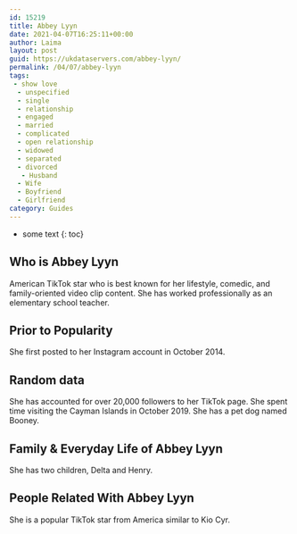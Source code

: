 ```yaml
---
id: 15219
title: Abbey Lyyn
date: 2021-04-07T16:25:11+00:00
author: Laima
layout: post
guid: https://ukdataservers.com/abbey-lyyn/
permalink: /04/07/abbey-lyyn
tags:
 - show love
  - unspecified
  - single
  - relationship
  - engaged
  - married
  - complicated
  - open relationship
  - widowed
  - separated
  - divorced
   - Husband
  - Wife
  - Boyfriend
  - Girlfriend
category: Guides
---
```


* some text
{: toc}


## Who is Abbey Lyyn
                  
                  
                  
American TikTok star who is best known for her lifestyle, comedic, and family-oriented video clip content. She has worked professionally as an elementary school teacher.
                  
              
            
              
            
                
                
                
## Prior to Popularity
                  
                  
                  
She first posted to her Instagram account in October 2014.
                  
              
            
              
            
                
                
                
## Random data
                  
                  
                  
She has accounted for over 20,000 followers to her TikTok page. She spent time visiting the Cayman Islands in October 2019. She has a pet dog named Booney.
                  
              
            
              
            
                
                
                
## Family & Everyday Life of Abbey Lyyn
                  
                  
                  
She has two children, Delta and Henry.
                  
              
            
              
            
                
                
                
## People Related With Abbey Lyyn
                  
                  
                  
She is a popular TikTok star from America similar to Kio Cyr.
                  
              
            
              
            
                
              
            
              
              
            
            
              
            
          
          
          